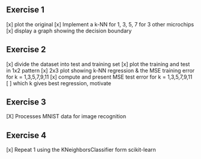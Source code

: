## Exercise 1
[x] plot the original
[x] Implement a k-NN for 1, 3, 5, 7 for 3 other microchips
[x] display a graph showing the decision boundary

## Exercise 2
[x] divide the dataset into test and training set
[x] plot the training and test in 1x2 pattern
[x] 2x3 plot showing k-NN regression & the MSE training error for k = 1,3,5,7,9,11
[x] compute and present MSE test error for k = 1,3,5,7,9,11
[ ] which k gives best regression, motivate

## Exercise 3
[X] Processes MNIST data for image recognition

## Exercise 4
[x] Repeat 1 using the KNeighborsClassifier form scikit-learn